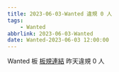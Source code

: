 ```yaml
---
title: 2023-06-03-Wanted 違規 0 人
tags:
    - Wanted
abbrlink: 2023-06-03-Wanted
date: Wanted-2023-06-03 12:00:00
---
```

Wanted 板 [板規連結](https://www.ptt.cc/bbs/Wanted/M.1608829773.A.D3B.html)
昨天違規 0 人
